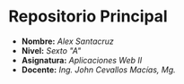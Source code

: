 # Repositorio Principal

- **Nombre:** *Alex Santacruz*
- **Nivel:** *Sexto "A"*
- **Asignatura:** *Aplicaciones Web II*
- **Docente:** *Ing. John Cevallos Macías, Mg.*